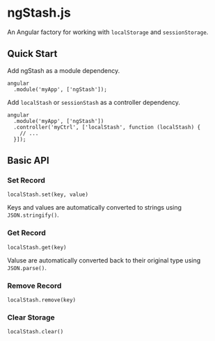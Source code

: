 ngStash.js
==========

An Angular factory for working with `localStorage` and `sessionStorage`.

Quick Start
-----------
Add ngStash as a module dependency.
```
angular
  .module('myApp', ['ngStash']);
```

Add `localStash` or `sessionStash` as a controller dependency.
```
angular
  .module('myApp', ['ngStash'])
  .controller('myCtrl', ['localStash', function (localStash) {
    // ...
  }]);
```



Basic API
---------

### Set Record
```
localStash.set(key, value)
```
Keys and values are automatically converted to strings using `JSON.stringify()`.


### Get Record
```
localStash.get(key)
```
Valuse are automatically converted back to their original type using `JSON.parse()`.


### Remove Record
```
localStash.remove(key)
```


### Clear Storage
```
localStash.clear()
```

